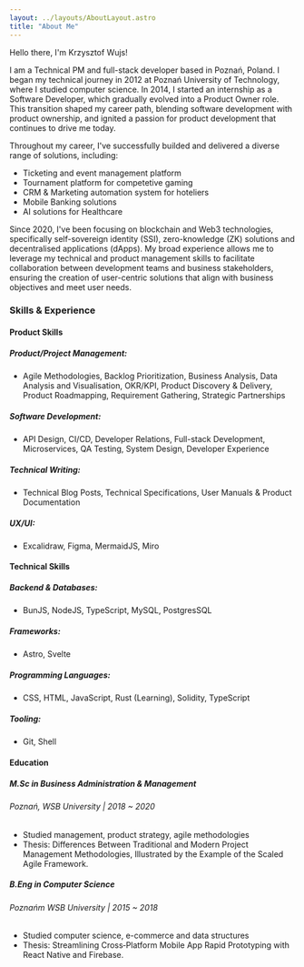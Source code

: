 ```yaml
---
layout: ../layouts/AboutLayout.astro
title: "About Me"
---
```

Hello there, I'm Krzysztof Wujs!

I am a Technical PM and full-stack developer based in Poznań, Poland. I began my technical journey in 2012 at Poznań University of Technology, where I studied computer science. In 2014, I started an internship as a Software Developer, which gradually evolved into a Product Owner role. This transition shaped my career path, blending software development with product ownership, and ignited a passion for product development that continues to drive me today.

Throughout my career, I've successfully builded and delivered a diverse range of solutions, including:
- Ticketing and event management platform
- Tournament platform for competetive gaming
- CRM & Marketing automation system for hoteliers
- Mobile Banking solutions
- AI solutions for Healthcare

Since 2020, I've been focusing on blockchain and Web3 technologies, specifically self-sovereign identity (SSI), zero-knowledge (ZK) solutions and decentralised applications (dApps). My broad experience allows me to leverage my technical and product management skills to facilitate collaboration between development teams and business stakeholders, ensuring the creation of user-centric solutions that align with business objectives and meet user needs.

### Skills & Experience

#### Product Skills

##### Product/Project Management:
- Agile Methodologies, Backlog Prioritization, Business Analysis, Data Analysis and Visualisation, OKR/KPI, Product Discovery & Delivery, Product Roadmapping, Requirement Gathering, Strategic Partnerships

##### Software Development:
- API Design, CI/CD, Developer Relations, Full-stack Development, Microservices, QA Testing, System Design, Developer Experience

##### Technical Writing:
- Technical Blog Posts, Technical Specifications, User Manuals & Product Documentation

##### UX/UI:
- Excalidraw, Figma, MermaidJS, Miro


#### Technical Skills

##### Backend & Databases:
- BunJS, NodeJS, TypeScript, MySQL, PostgresSQL

##### Frameworks:
- Astro, Svelte

##### Programming Languages:
- CSS, HTML, JavaScript, Rust (Learning), Solidity, TypeScript

##### Tooling:
- Git, Shell

#### Education
##### M.Sc in Business Administration & Management
###### Poznań, WSB University | 2018 ~ 2020
* Studied management, product strategy, agile methodologies
* Thesis: Differences Between Traditional and Modern Project Management Methodologies, Illustrated by the Example of the Scaled Agile Framework.

##### B.Eng in Computer Science
###### Poznańm WSB University | 2015 ~ 2018
* Studied computer science, e-commerce and data structures
* Thesis: Streamlining Cross‐Platform Mobile App Rapid Prototyping with React Native and Firebase.
